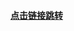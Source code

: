 





#### [点击链接跳转](https://blog.csdn.net/weixin_43314519/article/details/107472017?spm=1001.2101.3001.6650.2&utm_medium=distribute.pc_relevant.none-task-blog-2~default~CTRLIST~default-2-107472017-blog-113731255.pc_relevant_multi_platform_whitelistv1&depth_1-utm_source=distribute.pc_relevant.none-task-blog-2~default~CTRLIST~default-2-107472017-blog-113731255.pc_relevant_multi_platform_whitelistv1&utm_relevant_index=5)

